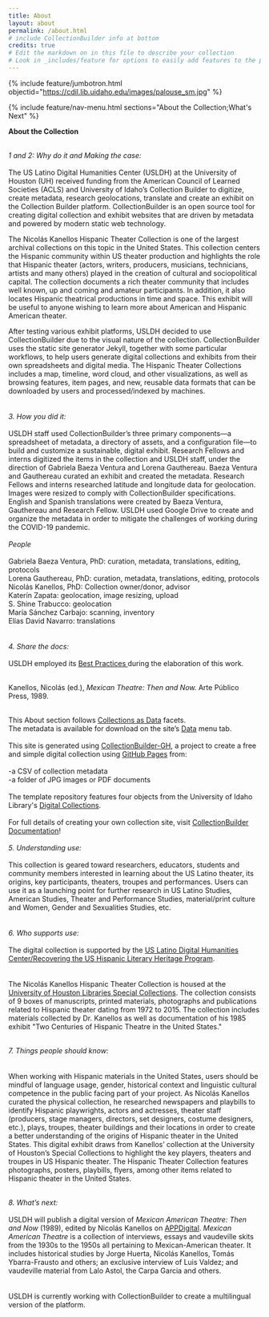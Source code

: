 ```yaml
---
title: About
layout: about
permalink: /about.html
# include CollectionBuilder info at bottom
credits: true
# Edit the markdown on in this file to describe your collection
# Look in _includes/feature for options to easily add features to the page
---
```


{% include feature/jumbotron.html objectid="https://cdil.lib.uidaho.edu/images/palouse_sm.jpg" %}

{% include feature/nav-menu.html sections="About the Collection;What's Next" %}
<html>

  <b>About the Collection</b>
 <p>
  </p>
  <br><i>1 and 2: Why do it and Making the case:</i><br><br>
The US Latino Digital Humanities Center (USLDH) at the University of Houston (UH) received funding from the American Council of Learned Societies (ACLS) and University of Idaho’s Collection Builder to digitize, create metadata, research geolocations, translate and create an exhibit on the Collection Builder platform. CollectionBuilder is an open source tool for creating digital collection and exhibit websites that are driven by metadata and powered by modern static web technology.<br><p></p>

The Nicolás Kanellos Hispanic Theater Collection is one of the largest archival collections on this topic in the United States. This collection centers the Hispanic community within US theater production and highlights the role that Hispanic theater (actors, writers, producers, musicians, technicians, artists and many others) played in the creation of cultural and sociopolitical capital. The collection documents a rich theater community that includes well known, up and coming and amateur participants. In addition, it also locates Hispanic theatrical productions in time and space. This exhibit will be useful to anyone wishing to learn more about American and Hispanic American theater.<br><p></p>
 
After testing various exhibit platforms, USLDH decided to use CollectionBuilder due to the visual nature of the collection. CollectionBuilder uses the static site generator Jekyll, together with some particular workflows, to help users generate digital collections and exhibits from their own spreadsheets and digital media. The Hispanic Theater Collections includes a map, timeline, word cloud, and other visualizations, as well as browsing features, item pages, and new, reusable data formats that can be downloaded by users and processed/indexed by machines. 
  <br><br>
  <br><i>3. How you did it:</i><br><br> 
USLDH staff used CollectionBuilder’s three primary components—a spreadsheet of metadata, a directory of assets, and a configuration file—to build and customize a sustainable, digital exhibit. Research Fellows and interns digitized the items in the collection and USLDH staff, under the direction of Gabriela Baeza Ventura and Lorena Gauthereau. Baeza Ventura and Gauthereau curated an exhibit and created the metadata. Research Fellows and interns researched latitude and longitude data for geolocation. Images were resized to comply with CollectionBuilder specifications. English and Spanish translations were created by Baeza Ventura, Gauthereau and Research Fellow. USLDH used Google Drive to create and organize the metadata in order to mitigate the challenges of working during the COVID-19 pandemic.<br> <br>
<i>People</i> <br><br>
  Gabriela Baeza Ventura, PhD: curation, metadata, translations, editing, protocols <br>
   Lorena Gauthereau, PhD: curation, metadata, translations, editing, protocols<br>
   Nicolás Kanellos, PhD: Collection owner/donor, advisor<br>
   Katerín Zapata: geolocation, image resizing, upload<br>
   S. Shine Trabucco: geolocation<br>
 María Sánchez Carbajo: scanning, inventory<br>
Elías David Navarro: translations<br>
<br>
  <br><i>4. Share the docs:</i> 
 <br>
<br>USLDH employed its <a href="https://artepublicopress.com/digital-humanities/">Best Practices </a> during the elaboration of this work.<br><br>

Kanellos, Nicolás (ed.), <i>Mexican Theatre: Then and Now.</i> Arte Público Press, 1989.<br><br>  

This About section follows <a href= "https://collectionsasdata.github.io/facet7/">Collections as Data</a> facets.<br>
The metadata is available for download on the site’s <a href="https://recoveryapp.github.io/hispanictheater/data.html">Data</a> menu tab. <br><br>
This site is generated using <a href="https://collectionbuilding.github.io/gh/">CollectionBuilder-GH</a>, a project to create a free and simple digital collection using <a href="https://pages.github.com/">GitHub Pages</a> from:<br><br>
-a CSV of collection metadata<br>
-a folder of JPG images or PDF documents<br><br>
The template repository features four objects from the University of Idaho Library's <a href="https://www.lib.uidaho.edu/digital">Digital Collections</a>.<br><br>
  For full details of creating your own collection site, visit <a href="https://collectionbuilder.github.io/cb-docs/">CollectionBuilder Documentation</a>!<br><br>
<i>5. Understanding use:</i>
<br><br>
This collection is geared toward researchers, educators, students and community members interested in learning about the US Latino theater, its origins, key participants, theaters, troupes and performances. Users can use it as a launching point for further research in US Latino Studies, American Studies, Theater and Performance Studies, material/print culture and Women, Gender and Sexualities Studies, etc.  
<br><br>
  <i>6. Who supports use:</i>
 <br><br>
The digital collection is supported by the <a href="https://artepublicopress.com/digital-humanities/">US Latino Digital Humanities Center/Recovering the US Hispanic Literary Heritage Program</a>.
<br><br>
<br>The Nicolás Kanellos Hispanic Theater Collection is housed at the <a href="https://findingaids.lib.uh.edu/repositories/2/resources/482">University of Houston Libraries Special Collections</a>. The collection consists of 9 boxes of manuscripts, printed materials, photographs and publications related to Hispanic theater dating from 1972 to 2015. The collection includes materials collected by Dr. Kanellos as well as documentation of his 1985 exhibit "Two Centuries of Hispanic Theatre in the United States."
  <p>
  </p>
  <br><i>7. Things people should know:</i> 
  <br><br>
<br>When working with Hispanic materials in the United States, users should be mindful of language usage, gender, historical context and linguistic cultural competence in the public facing part of your project. As Nicolás Kanellos curated the physical collection, he researched newspapers and playbills to identify Hispanic playwrights, actors and actresses, theater staff (producers, stage managers, directors, set designers, costume designers, etc.), plays, troupes, theater buildings and their locations in order to create a better understanding of the origins of Hispanic theater in the United States. This digital exhibit draws from Kanellos’ collection at the University of Houston’s Special Collections to highlight the key players, theaters and troupes in US Hispanic theater. The Hispanic Theater Collection features photographs, posters, playbills, flyers, among other items related to Hispanic theater in the United States.  
  <p>
  </p>
  <br><i>8. What’s next:</i>
<br><br>
  USLDH will publish a digital version of <i>Mexican American Theatre: Then and Now</i> (1989), edited by Nicolás Kanellos on <a href="https://artepublicopress.manifoldapp.org/">APPDigital</a>. <i>Mexican American Theatre</i> is a collection of interviews, essays and vaudeville skits from the 1930s to the 1950s all pertaining to Mexican-American theater. It includes historical studies by Jorge Huerta, Nicolás Kanellos, Tomás Ybarra-Frausto and others; an exclusive interview of Luis Valdez; and vaudeville material from Lalo Astol, the Carpa Garcia and others.<br><br>
 <br>USLDH is currently working with CollectionBuilder to create a multilingual version of the platform.



  
  

